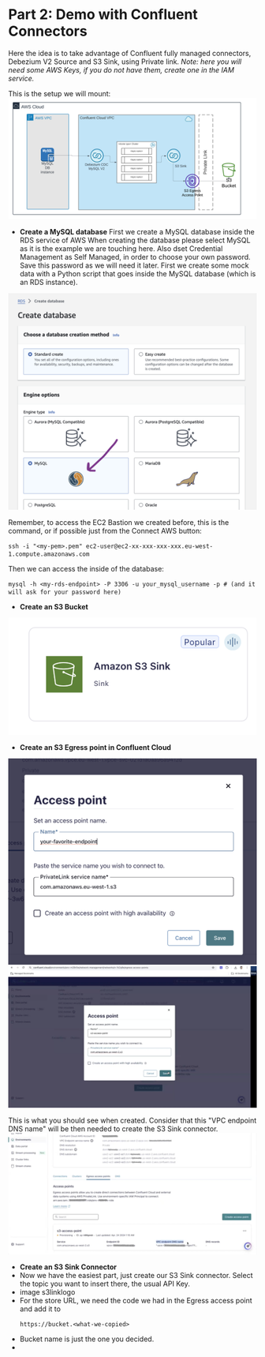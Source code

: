 # Part 2: Demo with Confluent Connectors

Here the idea is to take advantage of Confluent fully managed connectors, Debezium V2 Source and S3 Sink, using Private link.
_Note: here you will need some AWS Keys, if you do not have them, create one in the IAM service._

This is the setup we will mount:
![Screenshot](https://github.com/angietd94/confluent-webinar-connect-private-networking/blob/c929dee23ac648d93b1887e816ee599eae4d041d/images/demo-schema.png)


- **Create a MySQL database**
First we create a MySQL database inside the RDS service of AWS
When creating the database please select MySQL as it is the example we are touching here.
Also dset Credential Management as Self Managed, in order to choose your own password. Save this password as we will need it later.
First we create some mock data with a Python script that goes inside the MySQL database (which is an RDS instance).

![Screenshot](https://github.com/angietd94/confluent-webinar-connect-private-networking/blob/7db0f8af95039a71498d167be52113c5ecc2cf03/images/select_rds_database.png)


Remember, to access the EC2 Bastion we created before, this is the command, or if possible just from the Connect AWS button:
```
ssh -i "<my-pem>.pem" ec2-user@ec2-xx-xxx-xxx-xxx.eu-west-1.compute.amazonaws.com
```
Then we can access the inside of the database:
```
mysql -h <my-rds-endpoint> -P 3306 -u your_mysql_username -p # (and it will ask for your password here)
```
- **Create an S3 Bucket**

![Screenshot](https://github.com/angietd94/confluent-webinar-connect-private-networking/blob/c528c6f05d869e2146a93c7510e8b82c46520f6a/images/s3linklogo.png)

- **Create an S3 Egress point in Confluent Cloud**

![Create_egress_point_s3 image](https://github.com/angietd94/confluent-webinar-connect-private-networking/blob/c528c6f05d869e2146a93c7510e8b82c46520f6a/images/creating_s3_egress_point.png)
![Screenshot](https://github.com/angietd94/confluent-webinar-connect-private-networking/blob/c528c6f05d869e2146a93c7510e8b82c46520f6a/images/s3_access_point1.png)

This is what you should see when created. Consider that this "VPC endpoint DNS name" will be then needed to create the S3 Sink connector.
![Screenshot](https://github.com/angietd94/confluent-webinar-connect-private-networking/blob/7db0f8af95039a71498d167be52113c5ecc2cf03/images/s3_egress_point.png)
- **Create an S3 Sink Connector**
- Now we have the easiest part, just create our S3 Sink connector. Select the topic you want to insert there, the usual API Key.
- image s3linklogo
- For the store URL, we need the code we had in the Egress access point and add it to
  ```
  https://bucket.<what-we-copied>
  ```
- Bucket name is just the one you decided.
- 
